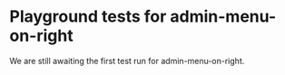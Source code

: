 # Playground tests for admin-menu-on-right
We are still awaiting the first test run for admin-menu-on-right.
